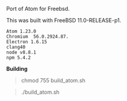 Port of Atom for Freebsd.

This was built with FreeBSD 11.0-RELEASE-p1.  

    Atom 1.23.0  
    Chromium  56.0.2924.87.  
    Electron 1.6.15  
	clang40  
	node v8.8.1
	npm 5.4.2 

**Building**
>chmod 755 build_atom.sh

>./build_atom.sh


